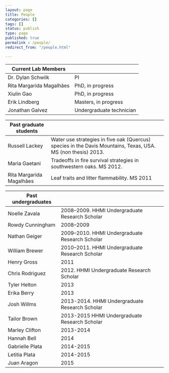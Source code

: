 ```yaml
---
layout: page
title: People
categories: []
tags: []
status: publish
type: page
published: true
permalink : /people/
redirect_from: "/people.html"

---
```


| Current Lab Members         |                                                                                                     |
| ----------------------------| ----------------------------------------------------------------------------------------------------|
| Dr. Dylan Schwilk           | PI                                                                                                  |
| Rita Margarida Magalhães    | PhD, in progress                                                                                    |
| Xiulin Gao                  | PhD, in progress                                                                                    |
| Erik Lindberg               | Masters, in progress                                                                                |
| Jonathan Galvez             | Undergraduate technician                                                                            |

| Past graduate students      |                                                                                                              |
| --------------------------- | ------------------------------------------------------------------------------------------------------------ |
| Russell Lackey              | Water use strategies in five oak (Quercus) species in the Davis Mountains, Texas, USA. MS (non thesis) 2013. |
| Maria Gaetani               | Tradeoffs in fire survival strategies in southwestern oaks. MS 2012.                                         |
| Rita Margarida Magalhães    | Leaf traits and litter flammability. MS 2011                                                                 |


| Past undergraduates         |                                                                                                     |
| --------------------------- | --------------------------------------------------------------------------------------------------- |
| Noelle Zavala               | 2008–2009. HHMI Undergraduate Research Scholar                                                      |
| Rowdy Cunningham            | 2008–2009                                                                                           |
| Nathan Geiger               | 2009–2010. HHMI Undergraduate Research Scholar                                                      |
| William Brewer              | 2010–2011. HHMI Undergraduate Research Scholar                                                      |
| Henry Gross                 | 2011                                                                                                |
| Chris Rodriguez             | 2012. HHMI Undergraduate Research Scholar                                                           |
| Tyler Helton                | 2013                                                                                                |
| Erika Berry                 | 2013                                                                                                |
| Josh Willms                 | 2013-2014. HHMI Undergraduate Research Scholar                                                      |
| Tailor Brown                | 2013-2015 HHMI Undergraduate Research Scholar                                                       |
| Marley Clifton              | 2013-2014                                                                                           |
| Hannah Bell                 | 2014                                                                                                |
| Gabrielle Plata             | 2014-2015                                                                                           |
| Letitia Plata               | 2014-2015                                                                                           |
| Juan Aragon                 | 2015
